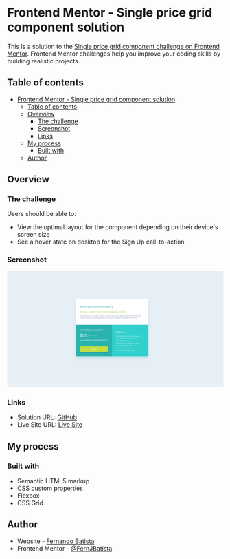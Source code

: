 # Frontend Mentor - Single price grid component solution

This is a solution to the [Single price grid component challenge on Frontend Mentor](https://www.frontendmentor.io/challenges/single-price-grid-component-5ce41129d0ff452fec5abbbc). Frontend Mentor challenges help you improve your coding skills by building realistic projects.

## Table of contents

-   [Frontend Mentor - Single price grid component solution](#frontend-mentor---single-price-grid-component-solution)
    -   [Table of contents](#table-of-contents)
    -   [Overview](#overview)
        -   [The challenge](#the-challenge)
        -   [Screenshot](#screenshot)
        -   [Links](#links)
    -   [My process](#my-process)
        -   [Built with](#built-with)
    -   [Author](#author)

## Overview

### The challenge

Users should be able to:

-   View the optimal layout for the component depending on their device's screen size
-   See a hover state on desktop for the Sign Up call-to-action

### Screenshot

![Project Screenshot](./images/Screenshot%202024-02-27%20231012.png)

### Links

-   Solution URL: [GitHub](https://github.com/FernJBatista/Single-Price-Grid-Component)
-   Live Site URL: [Live Site](https://fernjbatista.github.io/Single-Price-Grid-Component/)

## My process

### Built with

-   Semantic HTML5 markup
-   CSS custom properties
-   Flexbox
-   CSS Grid

## Author

-   Website - [Fernando Batista](https://www.fernando-batista.webflow.io)
-   Frontend Mentor - [@FernJBatista](https://www.frontendmentor.io/profile/FernJBatista)
